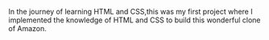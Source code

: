 In the journey of learning HTML and CSS,this was my first project where I implemented the knowledge of HTML and CSS to build this wonderful clone of Amazon.
